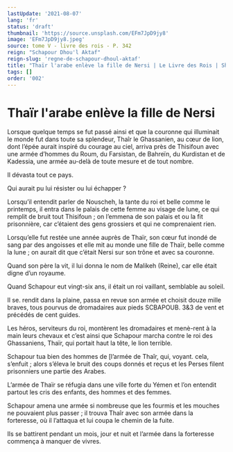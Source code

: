 ```yaml
---
lastUpdate: '2021-08-07'
lang: 'fr'
status: 'draft'
thumbnail: 'https://source.unsplash.com/EFm7JpD9jy8'
image: 'EFm7JpD9jy8.jpeg'
source: tome V - livre des rois - P. 342
reign: "Schapour Dhou'l Aktaf"
reign-slug: 'regne-de-schapour-dhoul-aktaf'
title: "Thaïr l'arabe enlève la fille de Nersi | Le Livre des Rois | Shâhnâmeh"
tags: []
order: '002'
---
```


<!-- LTeX: language=fr -->

# Thaïr l'arabe enlève la fille de Nersi

Lorsque quelque temps se fut passé ainsi et que la couronne qui illuminait le monde fut dans toute sa splendeur, Thaîr le Ghassanien, au cœur de lion, dont l’épée aurait inspiré du courage au ciel, arriva près de Thisifoun avec une armée d’hommes du Roum, du Farsistan, de Bahreïn, du Kurdistan et de Kadessia, une armée au-delà de toute mesure et de tout nombre.

Il dévasta tout ce pays.

Qui aurait pu lui résister ou lui échapper ?

Lorsqu’il entendit parler de Nouscheh, la tante du roi et belle comme le printemps, il entra dans le palais de cette femme au visage de lune, ce qui remplit de bruit tout Thisifoun ; on l’emmena de son palais et ou la fit prisonnière, car c’étaient des gens grossiers et qui ne comprenaient rien.

Lorsqu’elle fut restée une année auprès de Thaïr, son cœur fut inondé de sang par des angoisses et elle mit au monde une fille de Thaïr, belle comme la lune ; on aurait dit que c’était Nersi sur son trône et avec sa couronne.

Quand son père la vit, il lui donna le nom de Malikeh (Reine), car elle était digne d’un royaume.

Quand Schapour eut vingt-six ans, il était un roi vaillant, semblable au soleil.

Il se. rendit dans la plaine, passa en revue son armée et choisit douze mille braves, tous pourvus de dromadaires aux pieds SCBAPOUB. 3&3 de vent et précédés de cent guides.

Les héros, serviteurs du roi, montèrent les dromadaires et menè-rent à la main leurs chevaux et c’est ainsi que Schapour marcha contre le roi des Ghassaniens, Thaïr, qui portait haut la tête, le lion terrible.

Schapour tua bien des hommes de [l’armée de Thaîr, qui, voyant. cela, s’enfuit ; alors s’éleva le bruit des coups donnés et reçus et les Perses filent prisonniers une partie des Arabes.

L’armée de Thaïr se réfugia dans une ville forte du Yémen et l’on entendit partout les cris des enfants, des hommes et des femmes.

Schapour amena une armée si nombreuse que les fourmis et les mouches ne pouvaient plus passer ; il trouva Thaîr avec son armée dans la forteresse, où il l’attaqua et lui coupa le chemin de la fuite.

Ils se battirent pendant un mois, jour et nuit et l’armée dans la forteresse commença à manquer de vivres.
